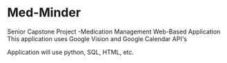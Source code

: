 # Med-Minder
Senior Capstone Project -Medication Management Web-Based Application
This application uses Google Vision and Google Calendar API's


Application will use python, SQL, HTML, etc.
